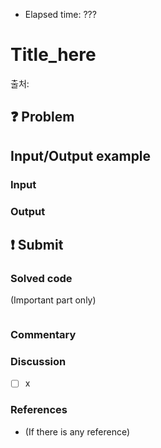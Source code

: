 - Elapsed time: ???

# Title_here
출처: 

## :question: Problem

## Input/Output example
### Input

### Output

## :exclamation: Submit
### Solved code
(Important part only)
``` java
```

### Commentary

### Discussion
- [ ] x

### References
- (If there is any reference)